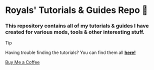 # Royals' Tutorials & Guides Repo :memo:

### This repository contains all of my tutorials & guides I have created for various mods, tools & other interesting stuff.

> [!TIP]
> Having trouble finding the tutorials? You can find them all **[here!](Tutorials/)**

[Buy Me a Coffee](https://buymeacoffee.com/frvrroyals)

